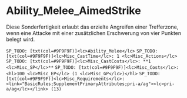 # Ability_Melee_AimedStrike

Diese Sonderfertigkeit erlaubt das erzielte Angreifen einer Trefferzone, wenn eine Attacke mit einer zusätzlichen Erschwerung von vier Punkten belegt wird.

`SP_TODO: [txt(col=#9F9F9F)]<lc>Ability_Melee</lc>`
`SP_TODO: [txt(col=#9F9F9F)]<lc>Misc_CastTime</lc>: 1 <lc>Misc_Actions</lc>`
`SP_TODO: [txt(col=#9F9F9F)]<lc>Misc_CastCosts</lc>: **1 <lc>Misc_SP</lc>**`
`SP_TODO: [txt(col=#9F9F9F)]<lc>Misc_Costs</lc>: <hl>100 <lc>Misc_EP</lc> (1 <lc>Misc_GP</lc>)</hl>`
`SP_TODO: [txt(col=#9F9F9F)]<lc>Misc_Requirements</lc>: <link="BasicRules;SupplementPrimaryAttributes;pri-a/ag"><lc>pri-a/ag</lc></link> (13)`
